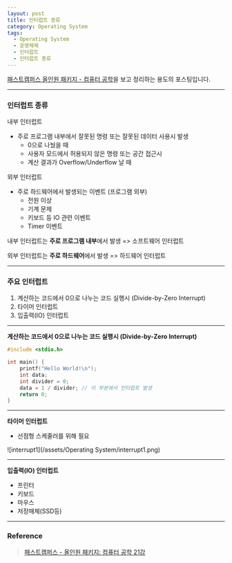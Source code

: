 ```yaml
---
layout: post
title: 인터럽트 종류
category: Operating System
tags:
  - Operating System
  - 운영체제
  - 인터럽트
  - 인터럽트 종류
---
```




[패스트캠퍼스 올인원 패키지 - 컴퓨터 공학](https://online.fastcampus.co.kr/courses?query=%EC%BB%B4%ED%93%A8%ED%84%B0+%EA%B3%B5%ED%95%99)을 보고 정리하는 용도의 포스팅입니다.

---

### 인터럽트 종류

내부 인터럽트

- 주로 프로그램 내부에서 잘못된 명령 또는 잘못된 데이터 사용시 발생
  - 0으로 나눴을 때
  - 사용자 모드에서 허용되지 않은 명령 또는 공간 접근시
  - 계산 결과가 Overflow/Underflow 날 때

외부 인터럽트

- 주로 하드웨어에서 발생되는 이벤트 (프로그램 외부)
  - 전원 이상
  - 기계 문제
  - 키보드 등 IO 관련 이벤트
  - Timer 이벤트

내부 인터럽트는 **주로 프로그램 내부**에서 발생 => 소프트웨어 인터럽트

외부 인터럽트는 **주로 하드웨어**에서 발생 => 하드웨어 인터럽트

---

### 주요 인터럽트

1. 계산하는 코드에서 0으로 나누는 코드 실행시 (Divide-by-Zero Interrupt)
2. 타이머 인터럽트
3. 입출력(IO) 인터럽트

---

**계산하는 코드에서 0으로 나누는 코드 실행시 (Divide-by-Zero Interrupt)**

```c
#include <stdio.h>

int main() {
    printf("Hello World!\n");
    int data;
    int divider = 0;
    data = 1 / divider; // 이 부분에서 인터럽트 발생
    return 0;
}
```

---

**타이머 인터럽트**

-  선점형 스케줄러를 위해 필요

![interrupt1](/assets/Operating System/interrupt1.png)

---

**입출력(IO) 인터럽트**

- 프린터
- 키보드
- 마우스
- 저장매체(SSD등)

---

### Reference

> [패스트캠퍼스 - 올인원 패키지: 컴퓨터 공학 21강](https://online.fastcampus.co.kr/courses/428668/lectures/6733141)
>
> 
